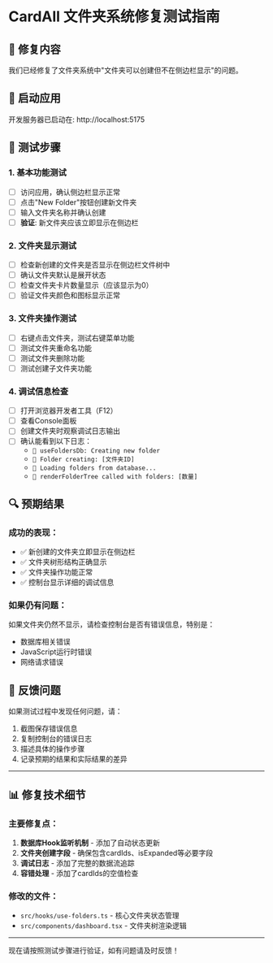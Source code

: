 # CardAll 文件夹系统修复测试指南

## 🎯 修复内容
我们已经修复了文件夹系统中"文件夹可以创建但不在侧边栏显示"的问题。

## 🚀 启动应用
开发服务器已启动在: http://localhost:5175

## 🧪 测试步骤

### 1. 基本功能测试
- [ ] 访问应用，确认侧边栏显示正常
- [ ] 点击"New Folder"按钮创建新文件夹
- [ ] 输入文件夹名称并确认创建
- [ ] **验证**: 新文件夹应该立即显示在侧边栏

### 2. 文件夹显示测试
- [ ] 检查新创建的文件夹是否显示在侧边栏文件树中
- [ ] 确认文件夹默认是展开状态
- [ ] 检查文件夹卡片数量显示（应该显示为0）
- [ ] 验证文件夹颜色和图标显示正常

### 3. 文件夹操作测试
- [ ] 右键点击文件夹，测试右键菜单功能
- [ ] 测试文件夹重命名功能
- [ ] 测试文件夹删除功能
- [ ] 测试创建子文件夹功能

### 4. 调试信息检查
- [ ] 打开浏览器开发者工具（F12）
- [ ] 查看Console面板
- [ ] 创建文件夹时观察调试日志输出
- [ ] 确认能看到以下日志：
  - `📁 useFoldersDb: Creating new folder`
  - `📁 Folder creating: [文件夹ID]`
  - `📁 Loading folders from database...`
  - `🌳 renderFolderTree called with folders: [数量]`

## 🔍 预期结果

### 成功的表现：
- ✅ 新创建的文件夹立即显示在侧边栏
- ✅ 文件夹树形结构正确显示
- ✅ 文件夹操作功能正常
- ✅ 控制台显示详细的调试信息

### 如果仍有问题：
如果文件夹仍然不显示，请检查控制台是否有错误信息，特别是：
- 数据库相关错误
- JavaScript运行时错误
- 网络请求错误

## 🐛 反馈问题
如果测试过程中发现任何问题，请：
1. 截图保存错误信息
2. 复制控制台的错误日志
3. 描述具体的操作步骤
4. 记录预期的结果和实际结果的差异

---

## 📊 修复技术细节

### 主要修复点：
1. **数据库Hook监听机制** - 添加了自动状态更新
2. **文件夹创建字段** - 确保包含cardIds、isExpanded等必要字段
3. **调试日志** - 添加了完整的数据流追踪
4. **容错处理** - 添加了cardIds的空值检查

### 修改的文件：
- `src/hooks/use-folders.ts` - 核心文件夹状态管理
- `src/components/dashboard.tsx` - 文件夹树渲染逻辑

---

现在请按照测试步骤进行验证，如有问题请及时反馈！